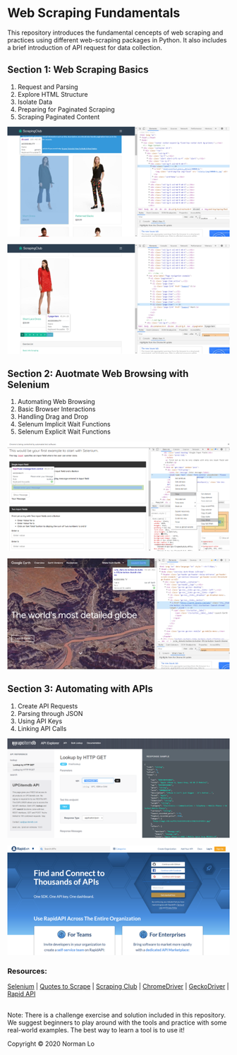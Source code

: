 # Web Scraping Fundamentals
This repository introduces the fundamental cencepts of web scraping and practices using different web-scraping packages in Python. It also includes a brief introduction of API request for data collection.

## Section 1: Web Scraping Basics
1. Request and Parsing
2. Explore HTML Structure
3. Isolate Data
4. Preparing for Paginated Scraping
5. Scraping Paginated Content

![web_scraping](images/Scraping_Club_2.png)

![web_scraping](images/Scraping_Club_3.png)

## Section 2: Auotmate Web Browsing with Selenium
1. Automating Web Browsing
2. Basic Browser Interactions
3. Handling Drag and Drop
4. Selenum Implicit Wait Functions
5. Selenum Explicit Wait Functions

![web_scraping](images/SeleniumEasy1.png)

![web_scraping](images/GoogleEarth_button.png)

## Section 3: Automating with APIs
1. Create API Requests
2. Parsing through JSON
3. Using API Keys
4. Linking API Calls

![web_scraping](images/upcitemdb_request.png)

![web_scraping](images/RapidAPI.png)

### Resources:  

[Selenium](https://selenium-python.readthedocs.io/)  |  [Quotes to Scrape](http://quotes.toscrape.com/)  |  [Scraping Club](https://scrapingclub.com/)  |  [ChromeDriver](https://chromedriver.chromium.org)  |  [GeckoDriver](https://github.com/mozilla/geckodriver)  |  [Rapid API](https://rapidapi.com/)
<br>
<br>

Note: There is a challenge exercise and solution included in this repository.  We suggest beginners to play around with the tools and practice with some real-world examples.  The best way to learn a tool is to use it!

Copyright © 2020 Norman Lo
